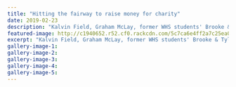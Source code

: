 ```yaml
---
title: "Hitting the fairway to raise money for charity"
date: 2019-02-23
description: "Kalvin Field, Graham McLay, former WHS students' Brooke & Tyler Lock participating in Whanganui Charity Golf Tournament..."
featured-image: http://c1940652.r52.cf0.rackcdn.com/5c7ca6e4ff2a7c25ea00000b/Lock.Tyler--Brooke.310.Golf-fundr-23.2.19.jpg
excerpt: "Kalvin Field, Graham McLay, former WHS students' Brooke & Tyler Lock participating in NZME's second Whanganui Charity Golf Tournament sponsored by Mitre 10 Mega Wanganui."
gallery-image-1: 
gallery-image-2: 
gallery-image-3: 
gallery-image-4: 
gallery-image-5: 
---
```

